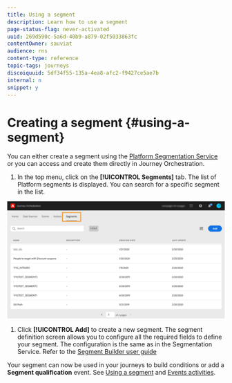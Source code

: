 ```yaml
---
title: Using a segment
description: Learn how to use a segment
page-status-flag: never-activated
uuid: 269d590c-5a6d-40b9-a879-02f5033863fc
contentOwner: sauviat
audience: rns
content-type: reference
topic-tags: journeys
discoiquuid: 5df34f55-135a-4ea8-afc2-f9427ce5ae7b
internal: n
snippet: y
---
```



# Creating a segment {#using-a-segment}

You can either create a segment using the [Platform Segmentation Service](https://docs.adobe.com/content/help/en/experience-platform/segmentation/home.html) or you can access and create them directly in Journey Orchestration.

1. In the top menu, click on the **[!UICONTROL Segments]** tab. The list of Platform segments is displayed. You can search for a specific segment in the list.

![](../assets/segment.png)

1. Click **[!UICONTROL Add]** to create a new segment. The segment definition screen allows you to configure all the required fields to define your segment. The configuration is the same as in the Segmentation Service. Refer to the [Segment Builder user guide](https://docs.adobe.com/content/help/en/experience-platform/segmentation/ui/overview.html)

Your segment can now be used in your journeys to build conditions or add a **Segment qualification** event. See [Using a segment](../segment/using-a-segment.md) and [Events activities](../building-journeys/event-activities.md#segment-qualification).